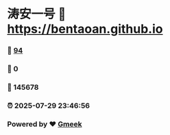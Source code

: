 # 涛安一号 :link: https://bentaoan.github.io 
### :page_facing_up: [94](https://bentaoan.github.io/tag.html) 
### :speech_balloon: 0 
### :hibiscus: 145678 
### :alarm_clock: 2025-07-29 23:46:56 
### Powered by :heart: [Gmeek](https://github.com/Meekdai/Gmeek)

